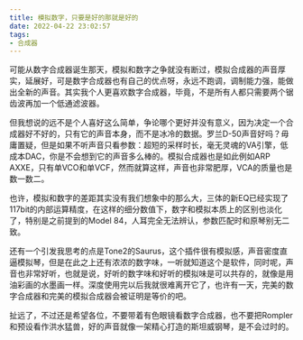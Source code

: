 ```yaml
---
title: 模拟数字，只要是好的那就是好的
date: 2022-04-22 23:02:57
tags:
- 合成器
---
```


可能从数字合成器诞生那天，模拟和数字之争就没有断过，模拟合成器的声音厚实，延展好，可是数字合成器也有自己的优点呀，永远不跑调，调制能力强，能做出全新的声音。其实我个人更喜欢数字合成器，毕竟，不是所有人都只需要两个锯齿波再加一个低通滤波器。

​		但我想说的远不是个人喜好这么简单，争论哪个更好并没有意义，因为决定一个合成器好不好的，只有它的声音本身，而不是冰冷的数据。罗兰D-50声音好吗？毋庸置疑，但是如果不听声音只看参数：超短的采样时长，毫无灵魂的VA引擎，低成本DAC，你是不会想到它的声音多么棒的。模拟合成器也是如此例如ARP AXXE，只有单VCO和单VCF，然而就算这样，声音也非常肥厚，VCA的质量也是数一数二。

也许，模拟和数字的差距其实没有我们想象中的那么大，三体的新EQ已经实现了117bit的内部运算精度，在这样的细分数值下，数字和模拟本质上的区别也淡化了，特别是之前提到的Model 84，人耳完全无法辨认，参数匹配时和原琴别无二致。

还有一个引发我思考的点是Tone2的Saurus，这个插件很有模拟感，声音密度直逼模拟琴，但是在此之上还有浓浓的数字味，一听就知道这个是软件，同时呢，声音也非常好听，也就是说，好听的数字味和好听的模拟味是可以共存的，就像是用油彩画的水墨画一样。深度使用完以后我就很难离开它了，也许有一天，完美的数字合成器和完美的模拟合成器会被证明是等价的吧。

​		扯远了，不过还是希望各位，不要带着有色眼镜看数字合成器，也不要把Rompler和预设看作洪水猛兽，好的声音就像一架精心打造的斯坦威钢琴，是不会过时的。
